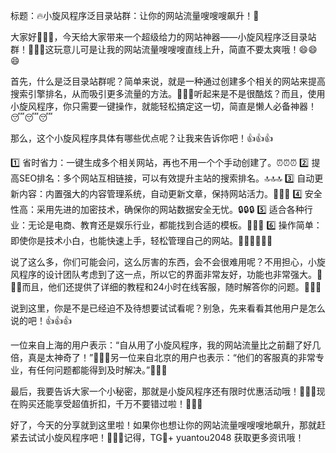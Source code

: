 标题：🔥小旋风程序泛目录站群：让你的网站流量嗖嗖嗖飙升！🚀

大家好👋👋👋，今天给大家带来一个超级给力的网站神器——小旋风程序泛目录站群！🎉🎉🎉这玩意儿可是让我的网站流量嗖嗖嗖直线上升，简直不要太爽哦！😄😄😄

首先，什么是泛目录站群呢？简单来说，就是一种通过创建多个相关的网站来提高搜索引擎排名，从而吸引更多流量的方法。🌈🌈🌈听起来是不是很酷炫？而且，使用小旋风程序，你只需要一键操作，就能轻松搞定这一切，简直是懒人必备神器！😴😴😴

那么，这个小旋风程序具体有哪些优点呢？让我来告诉你吧！👍👍👍

1️⃣ 省时省力：一键生成多个相关网站，再也不用一个个手动创建了。⏰⏰⏰
2️⃣ 提高SEO排名：多个网站互相链接，可以有效提升主站的搜索排名。🔝🔝🔝
3️⃣ 自动更新内容：内置强大的内容管理系统，自动更新文章，保持网站活力。📝📝📝
4️⃣ 安全性高：采用先进的加密技术，确保你的网站数据安全无忧。🔒🔒🔒
5️⃣ 适合各种行业：无论是电商、教育还是娱乐行业，都能找到合适的模板。🛒🛒🛒
6️⃣ 操作简单：即使你是技术小白，也能快速上手，轻松管理自己的网站。👩‍💻👩‍💻👩‍💻

说了这么多，你们可能会问，这么厉害的东西，会不会很难用呢？不用担心，小旋风程序的设计团队考虑到了这一点，所以它的界面非常友好，功能也非常强大。🌟🌟🌟而且，他们还提供了详细的教程和24小时在线客服，随时解答你的问题。💬💬💬

说到这里，你是不是已经迫不及待想要试试看呢？别急，先来看看其他用户是怎么说的吧！👍👍👍

一位来自上海的用户表示：“自从用了小旋风程序，我的网站流量比之前翻了好几倍，真是太神奇了！”👏👏👏另一位来自北京的用户也表示：“他们的客服真的非常专业，有任何问题都能得到及时解决。”💬💬💬

最后，我要告诉大家一个小秘密，那就是小旋风程序还有限时优惠活动哦！📢📢📢现在购买还能享受超值折扣，千万不要错过啦！🎁🎁🎁

好了，今天的分享就到这里啦！如果你也想让你的网站流量嗖嗖嗖地飙升，那就赶紧去试试小旋风程序吧！🚀🚀🚀记得，TG💪+ yuantou2048 获取更多资讯哦！
